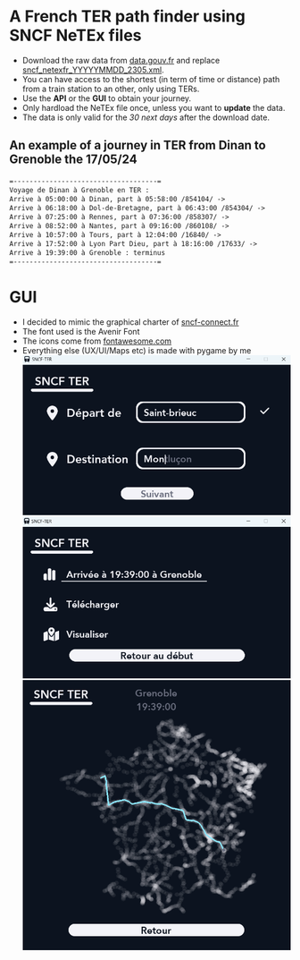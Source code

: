# A French TER path finder using SNCF NeTEx files
- Download the raw data from [data.gouv.fr](data.gouv.fr) and replace [sncf_netexfr_YYYYYMMDD_2305.xml](https://github.com/EwannAnacombesque/DeTERmine/blob/main/sncf_netexfr_20240509_2305.xml). 
- You can have access to the shortest (in term of time or distance) path from a train station to an other, only using TERs.
- Use the __API__ or the __GUI__ to obtain your journey.
- Only hardload the NeTEx file once, unless you want to __update__ the data.
- The data is only valid for the *30 next days* after the download date.
## An example of a journey in TER from Dinan to Grenoble the 17/05/24
```
=------------------------------------=
Voyage de Dinan à Grenoble en TER :
Arrive à 05:00:00 à Dinan, part à 05:58:00 /854104/ ->
Arrive à 06:18:00 à Dol-de-Bretagne, part à 06:43:00 /854304/ ->
Arrive à 07:25:00 à Rennes, part à 07:36:00 /858307/ ->
Arrive à 08:52:00 à Nantes, part à 09:16:00 /860108/ ->
Arrive à 10:57:00 à Tours, part à 12:04:00 /16840/ ->
Arrive à 17:52:00 à Lyon Part Dieu, part à 18:16:00 /17633/ ->
Arrive à 19:39:00 à Grenoble : terminus
=------------------------------------=
```
# GUI
- I decided to mimic the graphical charter of [sncf-connect.fr](sncf-connect.fr)
- The font used is the Avenir Font
- The icons come from [fontawesome.com](fontawesome.com)
- Everything else (UX/UI/Maps etc) is made with pygame by me
![Illustration](https://github.com/EwannAnacombesque/DeTERmine/blob/main/Illustrations/GUI%20illustration.png)
![Illustration](https://github.com/EwannAnacombesque/DeTERmine/blob/main/Illustrations/GUI%20illustration%202.png)
![MAP](https://github.com/EwannAnacombesque/DeTERmine/blob/main/Illustrations/Dinan%20Grenoble.png)
